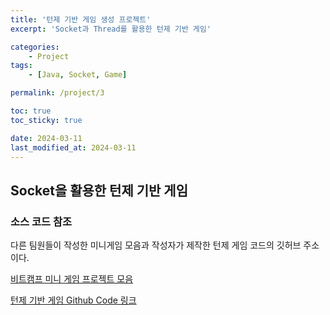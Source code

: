 ```yaml
---
title: '턴제 기반 게임 생성 프로젝트'
excerpt: 'Socket과 Thread를 활용한 턴제 기반 게임'

categories:
    - Project
tags:
    - [Java, Socket, Game]

permalink: /project/3

toc: true
toc_sticky: true

date: 2024-03-11
last_modified_at: 2024-03-11
---
```


## Socket을 활용한 턴제 기반 게임

### 소스 코드 참조

다른 팀원들이 작성한 미니게임 모음과 작성자가 제작한 턴제 게임 코드의 깃허브 주소이다.

[비트캠프 미니 게임 프로젝트 모음](https://github.com/maruduke/bitcamp-project1)

[턴제 기반 게임 Github Code 링크](https://github.com/maruduke/bitcamp-project1/tree/main/Turn-based)
